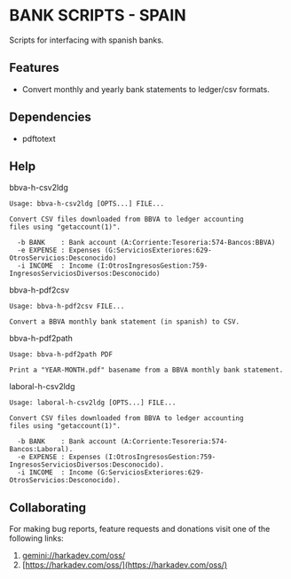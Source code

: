 BANK SCRIPTS - SPAIN
====================

Scripts for interfacing with spanish banks.

## Features

- Convert monthly and yearly bank statements to ledger/csv formats.

## Dependencies

- pdftotext

## Help

bbva-h-csv2ldg

    Usage: bbva-h-csv2ldg [OPTS...] FILE...
    
    Convert CSV files downloaded from BBVA to ledger accounting
    files using "getaccount(1)".
    
      -b BANK    : Bank account (A:Corriente:Tesoreria:574-Bancos:BBVA)
      -e EXPENSE : Expenses (G:ServiciosExteriores:629-OtrosServicios:Desconocido)
      -i INCOME  : Income (I:OtrosIngresosGestion:759-IngresosServiciosDiversos:Desconocido)

bbva-h-pdf2csv

    Usage: bbva-h-pdf2csv FILE...
    
    Convert a BBVA monthly bank statement (in spanish) to CSV.

bbva-h-pdf2path

    Usage: bbva-h-pdf2path PDF
    
    Print a "YEAR-MONTH.pdf" basename from a BBVA monthly bank statement.

laboral-h-csv2ldg

    Usage: laboral-h-csv2ldg [OPTS...] FILE...
    
    Convert CSV files downloaded from BBVA to ledger accounting
    files using "getaccount(1)".
    
      -b BANK    : Bank account (A:Corriente:Tesoreria:574-Bancos:Laboral).
      -e EXPENSE : Expenses (I:OtrosIngresosGestion:759-IngresosServiciosDiversos:Desconocido).
      -i INCOME  : Income (G:ServiciosExteriores:629-OtrosServicios:Desconocido).

## Collaborating

For making bug reports, feature requests and donations visit
one of the following links:

1. [gemini://harkadev.com/oss/](gemini://harkadev.com/oss/)
2. [https://harkadev.com/oss/](https://harkadev.com/oss/)
